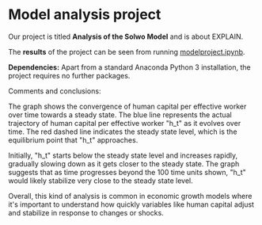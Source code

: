# Model analysis project

Our project is titled **Analysis of the Solwo Model** and is about EXPLAIN.

The **results** of the project can be seen from running [modelproject.ipynb](modelproject.ipynb).

**Dependencies:** Apart from a standard Anaconda Python 3 installation, the project requires no further packages.

Comments and conclusions:

​The graph shows the convergence of human capital per effective worker over time towards a steady state. The blue line represents the actual trajectory of human capital per effective worker "h_t" as it evolves over time. The red dashed line indicates the steady state level, which is the equilibrium point that "h_t" approaches.

Initially, "h_t" starts below the steady state level and increases rapidly, gradually slowing down as it gets closer to the steady state. The graph suggests that as time progresses beyond the 100 time units shown, "h_t" would likely stabilize very close to the steady state level. 


Overall, this kind of analysis is common in economic growth models where it's important to understand how quickly variables like human capital adjust and stabilize in response to changes or shocks.
